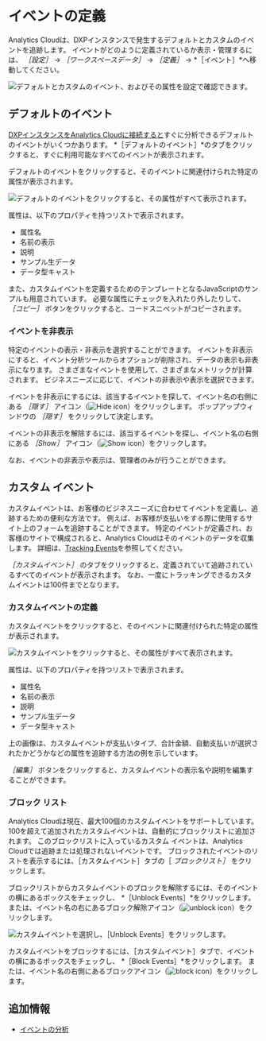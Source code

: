 # イベントの定義

Analytics Cloudは、DXPインスタンスで発生するデフォルトとカスタムのイベントを追跡します。 イベントがどのように定義されているか表示・管理するには、 *［設定］* &rarr; *［ワークスペースデータ］* &rarr; *［定義］* &rarr; *［イベント］*へ移動してください。

![デフォルトとカスタムのイベント、およびその属性を設定で確認できます。](./definitions-for-events/images/01.png)

## デフォルトのイベント

[DXPインスタンスをAnalytics Cloudに接続すると](../../connecting-data-sources/connecting-liferay-dxp-to-analytics-cloud.md)すぐに分析できるデフォルトのイベントがいくつかあります。 *［デフォルトのイベント］*のタブをクリックすると、すぐに利用可能なすべてのイベントが表示されます。

デフォルトのイベントをクリックすると、そのイベントに関連付けられた特定の属性が表示されます。

![デフォルトのイベントをクリックすると、その属性がすべて表示されます。](./definitions-for-events/images/02.png)

属性は、以下のプロパティを持つリストで表示されます。

* 属性名
* 名前の表示
* 説明
* サンプル生データ
* データ型キャスト

また、カスタムイベントを定義するためのテンプレートとなるJavaScriptのサンプルも用意されています。 必要な属性にチェックを入れたり外したりして、 *［コピー］* ボタンをクリックすると、コードスニペットがコピーされます。

### イベントを非表示

特定のイベントの表示・非表示を選択することができます。 イベントを非表示にすると、イベント分析ツールからオプションが削除され、データの表示も非表示になります。 さまざまなイベントを使用して、さまざまなメトリックが計算されます。 ビジネスニーズに応じて、イベントの非表示や表示を選択できます。

イベントを非表示にするには、該当するイベントを探して、イベント名の右側にある _［隠す］_ アイコン（![Hide icon](../../images/icon-hide.png)）をクリックします。 ポップアップウィンドウの *［隠す］* をクリックして決定します。

イベントの非表示を解除するには、該当するイベントを探し、イベント名の右側にある _［Show］_ アイコン（![Show icon](../../images/icon-show.png)）をクリックします。

なお、イベントの非表示や表示は、管理者のみが行うことができます。

## カスタム イベント

カスタムイベントは、お客様のビジネスニーズに合わせてイベントを定義し、追跡するための便利な方法です。 例えば、お客様が支払いをする際に使用するサイト上のフォームを追跡することができます。 特定のイベントが定義され、お客様のサイトで構成されると、Analytics Cloudはそのイベントのデータを収集します。 詳細は、[Tracking Events](../../touchpoints/events/tracking-events.md)を参照してください。

*［カスタムイベント］* のタブをクリックすると、定義されていて追跡されているすべてのイベントが表示されます。 なお、一度にトラッキングできるカスタムイベントは100件までとなります。

### カスタムイベントの定義

カスタムイベントをクリックすると、そのイベントに関連付けられた特定の属性が表示されます。

![カスタムイベントをクリックすると、その属性がすべて表示されます。](./definitions-for-events/images/03.png)

属性は、以下のプロパティを持つリストで表示されます。

* 属性名
* 名前の表示
* 説明
* サンプル生データ
* データ型キャスト

上の画像は、カスタムイベントが支払いタイプ、合計金額、自動支払いが選択されたかどうかなどの属性を追跡する方法の例を示しています。

*［編集］* ボタンをクリックすると、カスタムイベントの表示名や説明を編集することができます。

### ブロック リスト

Analytics Cloudは現在、最大100個のカスタムイベントをサポートしています。 100を超えて追加されたカスタムイベントは、自動的にブロックリストに追加されます。 このブロックリストに入っているカスタム イベントは、Analytics Cloudでは追跡または処理されないイベントです。 ブロックされたイベントのリストを表示するには、［カスタムイベント］タブの［ *ブロックリスト］* をクリックします。

ブロックリストからカスタムイベントのブロックを解除するには、そのイベントの横にあるボックスをチェックし、 *［Unblock Events］*をクリックします。 または、イベント名の右にあるブロック解除アイコン（![unblock icon](../../images/icon-unblock.png)）をクリックします。

![カスタムイベントを選択し、［Unblock Events］をクリックします。](./definitions-for-events/images/04.png)

カスタムイベントをブロックするには、［カスタムイベント］タブで、イベントの横にあるボックスをチェックし、 *［Block Events］*をクリックします。 または、イベント名の右側にあるブロックアイコン（![block icon](../../images/icon-block.png)）をクリックします。

## 追加情報

* [イベントの分析](../../touchpoints/events/events-analysis.md)
